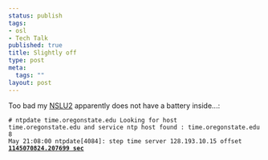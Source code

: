 ```yaml
--- 
status: publish
tags: 
- osl
- Tech Talk
published: true
title: Slightly off
type: post
meta: 
  tags: ""
layout: post
---
```

Too bad my <a href="/2005/12/16/nslu2-linux-usb-harddrive-spindown/">NSLU2</a> apparently does not have a battery inside...:

<code># ntpdate time.oregonstate.edu
Looking for host time.oregonstate.edu and service ntp
host found : time.oregonstate.edu
 8 May 21:08:00 ntpdate[4084]: step time server 128.193.10.15 
 offset <strong><u>1145070824.207699 sec</u></strong>
</code>
